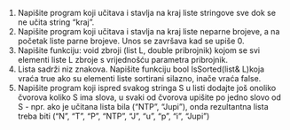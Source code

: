 1. Napišite program koji učitava i stavlja na kraj liste stringove sve dok se ne učita string “kraj”.
2. Napišite program koji učitava i stavlja na kraj liste neparne brojeve, a na početak liste parne brojeve. Unos se završava kad se upiše 0.
3. Napišite funkciju: void zbroji (list <double> L, double pribrojnik) kojom se svi elementi liste L zbroje s vrijednošću parametra pribrojnik.
4. Lista sadrži niz znakova. Napišite funkciju bool IsSorted(list<char>& L)koja vraća true ako su elementi liste sortirani silazno, inače vraća false. 
5. Napišite program koji  ispred svakog stringa S u listi dodajte još onoliko čvorova koliko S ima slova, u svaki od čvorova upišite po jedno slovo od S - npr. ako je učitana lista bila (“NTP”, “Jupi”), onda rezultantna lista treba biti (“N”, “T”, “P”, “NTP”, “J”, “u”, “p”, “i”, “Jupi”)
